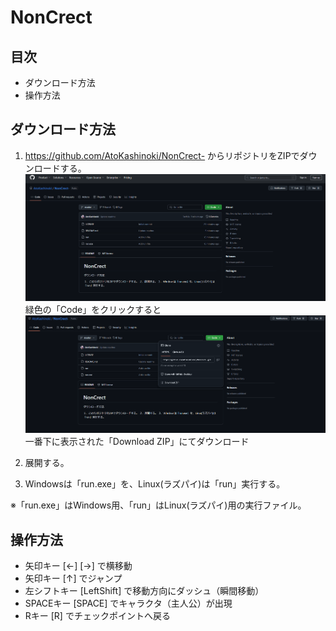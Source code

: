 # NonCrect

## 目次
- ダウンロード方法
- 操作方法

## ダウンロード方法

1. https://github.com/AtoKashinoki/NonCrect- からリポジトリをZIPでダウンロードする。
    ![img.png](imgs/img.png)
    緑色の「Code」をクリックすると
    ![img_1.png](imgs/img_1.png)
    一番下に表示された「Download ZIP」にてダウンロード

2. 展開する。
3. Windowsは「run.exe」を、Linux(ラズパイ)は「run」実行する。

※「run.exe」はWindows用、「run」はLinux(ラズパイ)用の実行ファイル。


## 操作方法
 - 矢印キー [←] [→] で横移動
 - 矢印キー [↑] でジャンプ
 - 左シフトキー [LeftShift] で移動方向にダッシュ（瞬間移動）
 - SPACEキー [SPACE] でキャラクタ（主人公）が出現
 - Rキー [R] でチェックポイントへ戻る
